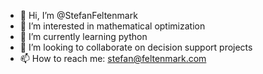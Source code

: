 - 👋 Hi, I’m @StefanFeltenmark
- 👀 I’m interested in mathematical optimization
- 🌱 I’m currently learning python
- 💞️ I’m looking to collaborate on decision support projects
- 📫 How to reach me: stefan@feltenmark.com

<!---
StefanFeltenmark/StefanFeltenmark is a ✨ special ✨ repository because its `README.md` (this file) appears on your GitHub profile.
You can click the Preview link to take a look at your changes.
--->
